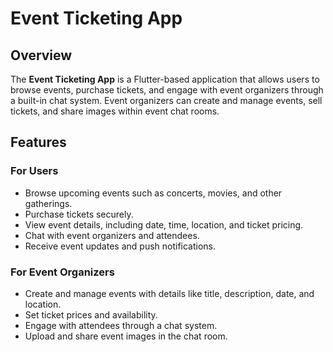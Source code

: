 # Event Ticketing App

## Overview
The **Event Ticketing App** is a Flutter-based application that allows users to browse events, purchase tickets, and engage with event organizers through a built-in chat system. Event organizers can create and manage events, sell tickets, and share images within event chat rooms.

## Features

### For Users
- Browse upcoming events such as concerts, movies, and other gatherings.
- Purchase tickets securely.
- View event details, including date, time, location, and ticket pricing.
- Chat with event organizers and attendees.
- Receive event updates and push notifications.

### For Event Organizers
- Create and manage events with details like title, description, date, and location.
- Set ticket prices and availability.
- Engage with attendees through a chat system.
- Upload and share event images in the chat room.

